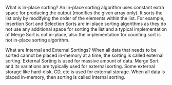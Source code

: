 What is in-place sorting?
An in-place sorting algorithm uses constant extra space for producing the output (modifies the given array only). It sorts the list only by modifying the order of the elements within the list.
For example, Insertion Sort and Selection Sorts are in-place sorting algorithms as they do not use any additional space for sorting the list and a typical implementation of Merge Sort is not in-place, also the implementation for counting sort is not in-place sorting algorithm.

What are Internal and External Sortings?
When all data that needs to be sorted cannot be placed in-memory at a time, the sorting is called external sorting. External Sorting is used for massive amount of data. Merge Sort and its variations are typically used for external sorting. Some external storage like hard-disk, CD, etc is used for external storage.
When all data is placed in-memory, then sorting is called internal sorting.
